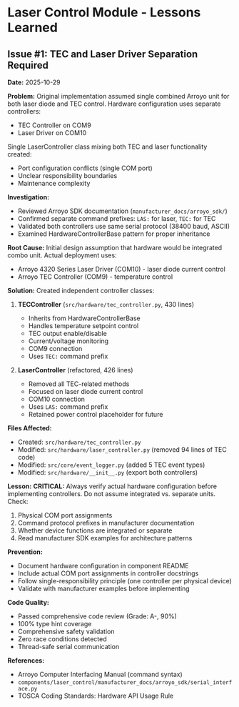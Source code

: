 # Laser Control Module - Lessons Learned

## Issue #1: TEC and Laser Driver Separation Required

**Date:** 2025-10-29

**Problem:**
Original implementation assumed single combined Arroyo unit for both laser diode and TEC control. Hardware configuration uses separate controllers:
- TEC Controller on COM9
- Laser Driver on COM10

Single LaserController class mixing both TEC and laser functionality created:
- Port configuration conflicts (single COM port)
- Unclear responsibility boundaries
- Maintenance complexity

**Investigation:**
- Reviewed Arroyo SDK documentation (`manufacturer_docs/arroyo_sdk/`)
- Confirmed separate command prefixes: `LAS:` for laser, `TEC:` for TEC
- Validated both controllers use same serial protocol (38400 baud, ASCII)
- Examined HardwareControllerBase pattern for proper inheritance

**Root Cause:**
Initial design assumption that hardware would be integrated combo unit. Actual deployment uses:
- Arroyo 4320 Series Laser Driver (COM10) - laser diode current control
- Arroyo TEC Controller (COM9) - temperature control

**Solution:**
Created independent controller classes:

1. **TECController** (`src/hardware/tec_controller.py`, 430 lines)
   - Inherits from HardwareControllerBase
   - Handles temperature setpoint control
   - TEC output enable/disable
   - Current/voltage monitoring
   - COM9 connection
   - Uses `TEC:` command prefix

2. **LaserController** (refactored, 426 lines)
   - Removed all TEC-related methods
   - Focused on laser diode current control
   - COM10 connection
   - Uses `LAS:` command prefix
   - Retained power control placeholder for future

**Files Affected:**
- Created: `src/hardware/tec_controller.py`
- Modified: `src/hardware/laser_controller.py` (removed 94 lines of TEC code)
- Modified: `src/core/event_logger.py` (added 5 TEC event types)
- Modified: `src/hardware/__init__.py` (export both controllers)

**Lesson:**
**CRITICAL:** Always verify actual hardware configuration before implementing controllers. Do not assume integrated vs. separate units. Check:
1. Physical COM port assignments
2. Command protocol prefixes in manufacturer documentation
3. Whether device functions are integrated or separate
4. Read manufacturer SDK examples for architecture patterns

**Prevention:**
- Document hardware configuration in component README
- Include actual COM port assignments in controller docstrings
- Follow single-responsibility principle (one controller per physical device)
- Validate with manufacturer examples before implementing

**Code Quality:**
- Passed comprehensive code review (Grade: A-, 90%)
- 100% type hint coverage
- Comprehensive safety validation
- Zero race conditions detected
- Thread-safe serial communication

**References:**
- Arroyo Computer Interfacing Manual (command syntax)
- `components/laser_control/manufacturer_docs/arroyo_sdk/serial_interface.py`
- TOSCA Coding Standards: Hardware API Usage Rule
